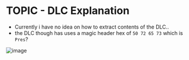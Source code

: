 # TOPIC - DLC Explanation


 - Currently i have no idea on how to extract contents of the DLC..
 - the DLC though has uses a magic header hex of `50 72 65 73` which is `Pres`?

![image](https://github.com/nachotacos69/WikiEater/assets/99103531/1ebd5a0b-40c4-44f1-aeae-41e5f3f720f5)
